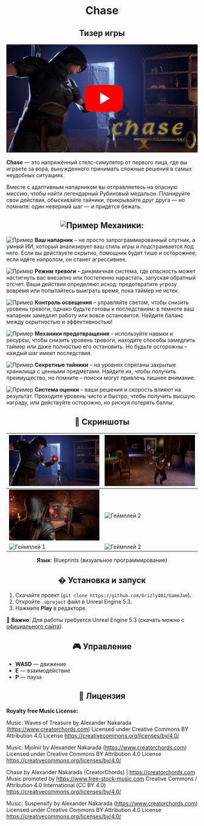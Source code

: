 <div align="center">
 
# Chase
## Тизер игры

[![Видео-превью](./Screenshots/YouTube.jpg)](https://www.youtube.com/watch?v=wXiDYSwg4Ow&ab_channel=CoronaART)

</div>

**Chase** — это напряжённый стелс-симулятор от первого лица, где вы играете за вора, вынужденного принимать сложные решения в самых неудобных ситуациях. 

Вместе с адаптивным напарником вы отправляетесь на опасную миссию, чтобы найти легендарный Рубиновый медальон. Планируйте свои действия, обыскивайте тайники, прикрывайте друг друга — но помните: один неверный шаг — и придётся бежать. 
<div align="center">
 
## <img src="./Screenshots/free-icon-game-2506535.png" alt="Пример" style="width:30px; height:auto;" /> Механики:

</div>

<img src="./Screenshots/HELPER.png" alt="Пример" style="width:20px; height:auto;" /> **Ваш напарник** – не просто запрограммированный спутник, а умный ИИ, который анализирует ваш стиль игры и подстраивается под него. Если вы действуете скрытно, помощник будет тише и осторожнее; если идёте напролом, он станет агрессивнее. 

 

<img src="./Screenshots/EYE_2.png" alt="Пример" style="width:20px; height:auto;" /> **Режим тревоги** – динамичная система, где опасность может настигнуть вас внезапно или постепенно нарастать, запуская обратный отсчет. Ваши действия определяют исход: предотвратите угрозу вовремя или попытайтесь выиграть время, пока таймер не истек. 

 

<img src="./Screenshots/Lampa.png" alt="Пример" style="width:20px; height:auto;" /> **Контроль освещения** – управляйте светом, чтобы снизить уровень тревоги, однако будьте готовы к последствиям: в темноте ваш напарник замедлит работу или вовсе остановится. Найдите баланс между скрытностью и эффективностью! 

  

<img src="./Screenshots/CURSOR.png" alt="Пример" style="width:20px; height:auto;" /> **Механики предотвращения** – используйте навыки и ресурсы, чтобы снизить уровень тревоги, находите способы замедлить таймер или даже полностью его остановить. Но будьте осторожны – каждый шаг имеет последствия. 

  

<img src="./Screenshots/KEY.png" alt="Пример" style="width:20px; height:auto;" /> **Секретные тайники** – на уровнях спрятаны закрытые хранилища с ценными предметами. Найдите их, чтобы получить преимущество, но помните – поиски могут привлечь лишнее внимание. 

  

<img src="./Screenshots/GOLD.png" alt="Пример" style="width:20px; height:auto;" /> **Система оценки** – ваши решения и скорость влияют на результат. Проходите уровень чисто и быстро, чтобы получить высшую награду, или действуйте осторожно, но рискуя потерять баллы. 

<div align="center">

## 📸 Скриншоты  

</div>

| ![Геймплей 1](./Screenshots/TOP_1_1.jpg) | ![Геймплей 2](./Screenshots/TOP_5_5.jpg) |  
|--------------------------------------|--------------------------------------| 
| ![Геймплей 1](./Screenshots/TOP_3_3.jpg) | ![Геймплей 2](./Screenshots/Screen_6.png) | 
| ![Геймплей 1](./Screenshots/Screen_2.png) | ![Геймплей 2](./Screenshots/Screen_7.png) | 
 
<div align="center">
 
**Язык**: Blueprints (визуальное программирование)  

</div>

<div align="center">

## � Установка и запуск  

</div>

1. Скачайте проект (`git clone https://github.com/Grizly401/GameJam`).  
2. Откройте `.uproject` файл в Unreal Engine 5.3.  
3. Нажмите **Play** в редакторе.  

📌 **Важно**: Для работы требуется Unreal Engine 5.3 (скачать можно с [официального сайта](https://www.unrealengine.com/)).  


<div align="center">

## 🎮 Управление  

</div>

- **WASD** — движение  
- **Е** — взаимодействие  
- **P** — пауза  



<div align="center">

## 📜 Лицензия

</div>

**Royalty free Music License:** 

Music: Waves of Treasure by Alexander Nakarada (https://www.creatorchords.com)
Licensed under Creative Commons BY Attribution 4.0 License
https://creativecommons.org/licenses/by/4.0/

Music: Mjolnir by Alexander Nakarada (https://www.creatorchords.com)
Licensed under Creative Commons BY Attribution 4.0 License
https://creativecommons.org/licenses/by/4.0/

Chase by Alexander Nakarada (CreatorChords) | https://creatorchords.com
Music promoted by https://www.free-stock-music.com
Creative Commons / Attribution 4.0 International (CC BY 4.0)
https://creativecommons.org/licenses/by/4.0/

Music: Suspensify by Alexander Nakarada (https://www.creatorchords.com)
Licensed under Creative Commons BY Attribution 4.0 License
https://creativecommons.org/licenses/by/4.0/
